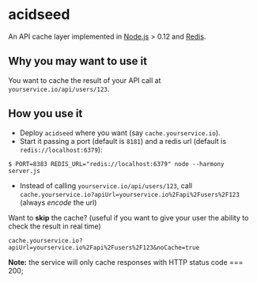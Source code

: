# acidseed
An API cache layer implemented in [Node.js](https://nodejs.org/) > 0.12 and [Redis](http://redis.io/).

## Why you may want to use it
You want to cache the result of your API call at `yourservice.io/api/users/123`.

## How you use it
 - Deploy `acidseed` where you want (say `cache.yourservice.io`).
 - Start it passing a port (default is `8181`) and a redis url (default is `redis://localhost:6379`):

 ```
 $ PORT=8383 REDIS_URL="redis://localhost:6379" node --harmony server.js
 ```
 - Instead of calling `yourservice.io/api/users/123`, call `cache.yourservice.io?apiUrl=yourservice.io%2Fapi%2Fusers%2F123` (always *encode* the url)

 Want to **skip** the cache? (useful if you want to give your user the ability to check the result in real time)

 `cache.yourservice.io?apiUrl=yourservice.io%2Fapi%2Fusers%2F123&noCache=true`

**Note:** the service will only cache responses with HTTP status code === 200;
